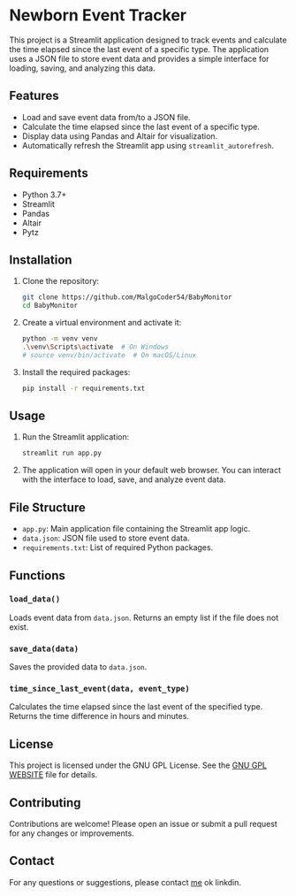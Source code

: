 # Newborn Event Tracker

This project is a Streamlit application designed to track events and calculate the time elapsed since the last event of a specific type. The application uses a JSON file to store event data and provides a simple interface for loading, saving, and analyzing this data.

## Features

- Load and save event data from/to a JSON file.
- Calculate the time elapsed since the last event of a specific type.
- Display data using Pandas and Altair for visualization.
- Automatically refresh the Streamlit app using `streamlit_autorefresh`.

## Requirements

- Python 3.7+
- Streamlit
- Pandas
- Altair
- Pytz

## Installation

1. Clone the repository:
    ```sh
    git clone https://github.com/MalgoCoder54/BabyMonitor
    cd BabyMonitor
    ```

2. Create a virtual environment and activate it:
    ```sh
    python -m venv venv
    .\venv\Scripts\activate  # On Windows
    # source venv/bin/activate  # On macOS/Linux
    ```

3. Install the required packages:
    ```sh
    pip install -r requirements.txt
    ```

## Usage

1. Run the Streamlit application:
    ```sh
    streamlit run app.py
    ```

2. The application will open in your default web browser. You can interact with the interface to load, save, and analyze event data.

## File Structure

- `app.py`: Main application file containing the Streamlit app logic.
- `data.json`: JSON file used to store event data.
- `requirements.txt`: List of required Python packages.

## Functions

### `load_data()`
Loads event data from `data.json`. Returns an empty list if the file does not exist.

### `save_data(data)`
Saves the provided data to `data.json`.

### `time_since_last_event(data, event_type)`
Calculates the time elapsed since the last event of the specified type. Returns the time difference in hours and minutes.

## License

This project is licensed under the GNU GPL License. See the [GNU GPL WEBSITE](https://www.gnu.org/licenses/gpl-3.0.en.html) file for details.

## Contributing

Contributions are welcome! Please open an issue or submit a pull request for any changes or improvements.

## Contact

For any questions or suggestions, please contact [me]() ok linkdin.
